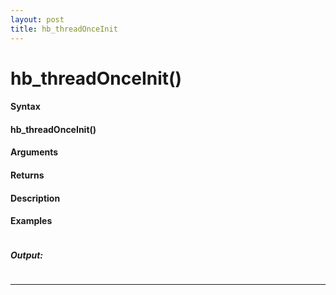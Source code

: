 ```yaml
---
layout: post
title: hb_threadOnceInit
---
```


# hb_threadOnceInit()


#### Syntax

#### hb_threadOnceInit()

#### Arguments

#### Returns

#### Description

#### Examples

```

```

##### Output:

```

```

---